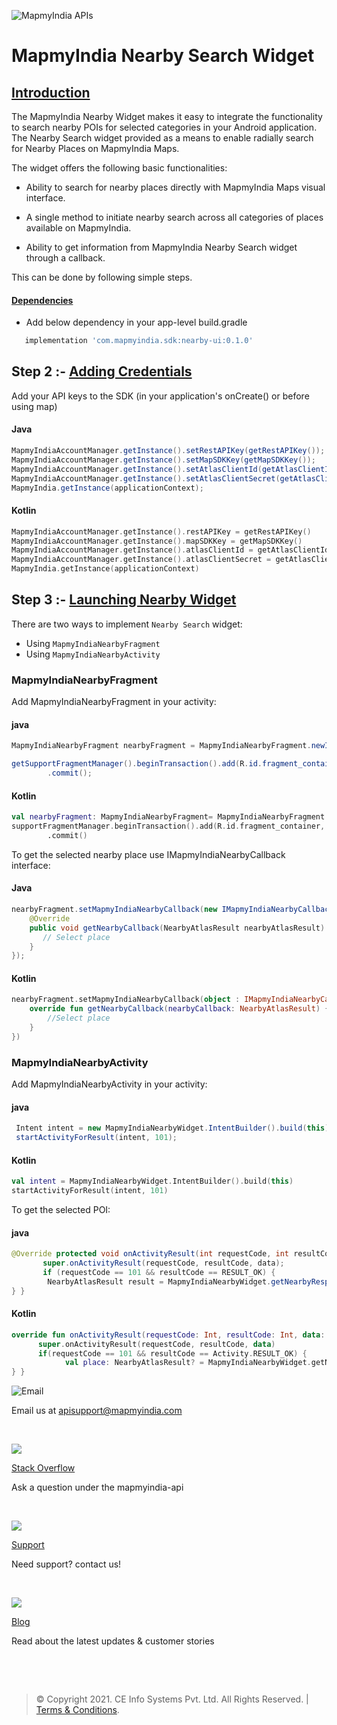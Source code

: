 

![MapmyIndia APIs](https://www.mapmyindia.com/api/img/mapmyindia-api.png)  
  

# MapmyIndia Nearby Search Widget

## [Introduction](#Introduction)

The MapmyIndia Nearby Widget makes it easy to integrate the functionality to search nearby POIs for selected categories in your Android application. The Nearby Search widget provided as a means to enable radially search for Nearby Places on MapmyIndia Maps.

The widget offers the following basic functionalities:

- Ability to search for nearby places directly with MapmyIndia Maps visual interface.

- A single method to initiate nearby search across all categories of places available on MapmyIndia.

- Ability to get information from MapmyIndia Nearby Search widget through a callback.

This can be done by following simple steps.

	
#### [Dependencies](#Dependencies)

- Add below dependency in your app-level build.gradle	
~~~groovy	
   implementation 'com.mapmyindia.sdk:nearby-ui:0.1.0'
~~~	

## Step 2 :-  [Adding Credentials](#Adding-Credentials)

Add your API keys to the SDK (in your application's onCreate() or before using map)

#### Java	
```java	
MapmyIndiaAccountManager.getInstance().setRestAPIKey(getRestAPIKey());  	
MapmyIndiaAccountManager.getInstance().setMapSDKKey(getMapSDKKey());  		
MapmyIndiaAccountManager.getInstance().setAtlasClientId(getAtlasClientId());  	
MapmyIndiaAccountManager.getInstance().setAtlasClientSecret(getAtlasClientSecret());  	
MapmyIndia.getInstance(applicationContext);
```	
#### Kotlin	
```kotlin	
MapmyIndiaAccountManager.getInstance().restAPIKey = getRestAPIKey()  	
MapmyIndiaAccountManager.getInstance().mapSDKKey = getMapSDKKey()  		
MapmyIndiaAccountManager.getInstance().atlasClientId = getAtlasClientId()  	
MapmyIndiaAccountManager.getInstance().atlasClientSecret = getAtlasClientSecret()	
MapmyIndia.getInstance(applicationContext)
```	

  
## Step 3 :-  [Launching Nearby Widget](#Launching-Nearby-Widget)

There are two ways to implement  `Nearby Search`  widget:

-   Using `MapmyIndiaNearbyFragment`
-   Using  `MapmyIndiaNearbyActivity`

### MapmyIndiaNearbyFragment
Add MapmyIndiaNearbyFragment in your activity:

#### java
~~~java
MapmyIndiaNearbyFragment nearbyFragment = MapmyIndiaNearbyFragment.newInstance();

getSupportFragmentManager().beginTransaction().add(R.id.fragment_container, nearbyFragment, MapmyIndiaNearbyFragment.class.getSimpleName())  
        .commit();  
~~~

#### Kotlin
~~~kotlin
val nearbyFragment: MapmyIndiaNearbyFragment= MapmyIndiaNearbyFragment.newInstance()
supportFragmentManager.beginTransaction().add(R.id.fragment_container, nearbyFragment, MapmyIndiaNearbyFragment::class.java.simpleName)  
        .commit()
~~~

To get the selected nearby place use IMapmyIndiaNearbyCallback interface:
#### Java
~~~java
nearbyFragment.setMapmyIndiaNearbyCallback(new IMapmyIndiaNearbyCallback() {  
    @Override  
    public void getNearbyCallback(NearbyAtlasResult nearbyAtlasResult) {  
       // Select place
    }    
});
~~~
#### Kotlin
~~~kotlin
nearbyFragment.setMapmyIndiaNearbyCallback(object : IMapmyIndiaNearbyCallback {  
    override fun getNearbyCallback(nearbyCallback: NearbyAtlasResult) {  
        //Select place  
    }  
})
~~~

### MapmyIndiaNearbyActivity
Add MapmyIndiaNearbyActivity in your activity:  
####  java  
~~~java  
 Intent intent = new MapmyIndiaNearbyWidget.IntentBuilder().build(this);   
 startActivityForResult(intent, 101);  
~~~  
  
####  Kotlin  
  
~~~kotlin  
val intent = MapmyIndiaNearbyWidget.IntentBuilder().build(this)   
startActivityForResult(intent, 101)  
~~~  
  
To get the selected POI:  
####  java  
  
~~~java  
@Override protected void onActivityResult(int requestCode, int resultCode, @Nullable Intent data) {    
       super.onActivityResult(requestCode, resultCode, data);    
       if (requestCode == 101 && resultCode == RESULT_OK) {    
        NearbyAtlasResult result = MapmyIndiaNearbyWidget.getNearbyResponse(data);    
} }  
~~~  
  
####  Kotlin  
  
~~~kotlin  
override fun onActivityResult(requestCode: Int, resultCode: Int, data: Intent?) {    
      super.onActivityResult(requestCode, resultCode, data)    
      if(requestCode == 101 && resultCode == Activity.RESULT_OK) {    
            val place: NearbyAtlasResult? = MapmyIndiaNearbyWidget.getNearbyResponse(data!!)              
} }  
~~~  
  
![Email](https://www.google.com/a/cpanel/mapmyindia.co.in/images/logo.gif?service=google_gsuite)   
  
Email us at [apisupport@mapmyindia.com](mailto:apisupport@mapmyindia.com)  
  
​  
  
![](https://www.mapmyindia.com/api/img/icons/stack-overflow.png)  
  
[Stack  Overflow](https://stackoverflow.com/questions/tagged/mapmyindia-api)  
  
Ask a question under the mapmyindia-api  
  
​  
  
![](https://www.mapmyindia.com/api/img/icons/support.png)  
  
[Support](https://www.mapmyindia.com/api/index.php#f_cont)  
  
Need support? contact us!  
  
​  
  
![](https://www.mapmyindia.com/api/img/icons/blog.png)  
  
[Blog](http://www.mapmyindia.com/blog/)  
  
Read about the latest updates & customer stories  
  
​  
  
​  
  
>  ©  Copyright  2021.  CE  Info  Systems  Pvt.  Ltd.  All  Rights  Reserved.  |  [Terms  &  Conditions](http://www.mapmyindia.com/api/terms-&-conditions).
